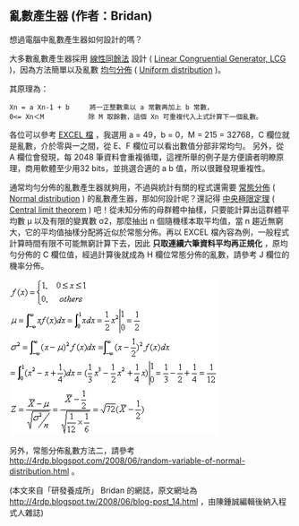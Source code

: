 ## 亂數產生器 (作者：Bridan)

想過電腦中亂數產生器如何設計的嗎？

大多數亂數產生器採用 [線性同餘法](http://zh.wikipedia.org/w/index.php?title=%E7%B7%9A%E6%80%A7%E5%90%8C%E9%A4%98%E6%96%B9%E6%B3%95&variant=zh-tw) 設計 ( [Linear Congruential Generator, LCG](http://en.wikipedia.org/wiki/Linear_congruential_generator) )，因為方法簡單以及亂數 [均勻分佈](http://zh.wikipedia.org/w/index.php?title=%E5%9D%87%E5%8B%BB%E5%88%86%E4%BD%88&variant=zh-tw)  ( [Uniform distribution](http://en.wikipedia.org/wiki/Uniform_distribution) )。

其原理為：

```
Xn = a Xn-1 + b     將一正整數乘以 a 常數再加上 b 常數，
0<= Xn＜M           除 M 取餘數，這個 Xn 可重複代入上式計算下一個亂數。
```

各位可以參考 [EXCEL 檔](https://docs.google.com/spreadsheet/ccc?key=0AvTFWEwZaQ8_dGpvOW96a3kySlh1cWwxeG04QkV2N0E&hl=zh_TW#gid=0) ，我選用 a = 49，b = 0，M = 215 = 32768，C 欄位就是亂數，介於零與一之間，從 E、F 欄位可以看出數值分部非常均勻。
另外，從 A 欄位會發現，每 2048 筆資料會重複循環，這裡所舉的例子是方便讀者明瞭原理，商用軟體至少用32 bits，並挑選合適的 a b 值，所以很難發現重複性。

通常均勻分佈的亂數產生器就夠用，不過與統計有關的程式還需要 [常態分佈](http://zh.wikipedia.org/w/index.php?title=%E5%B8%B8%E6%85%8B%E5%88%86%E4%BD%88&variant=zh-tw) ( [Normal distribution](http://en.wikipedia.org/wiki/Normal_distribution) ) 的亂數產生器，那如何設計呢？還記得 [中央極限定理](http://zh.wikipedia.org/w/index.php?title=%E4%B8%AD%E5%BF%83%E6%9E%81%E9%99%90%E5%AE%9A%E7%90%86&variant=zh-tw) ( [Central limit theorem](http://en.wikipedia.org/wiki/Central_limit_theorem) ) 吧！從未知分佈的母群體中抽樣，只要能計算出這群體平均數 μ 以及有限的變異數 σ2，那麼抽出 n 個隨機樣本取平均值，當 n 趨近無窮大，它的平均值抽樣分配將近似於常態分佈。再以 EXCEL 檔內容為例，一般程式計算時間有限不可能無窮計算下去，因此 **只取連續六筆資料平均再正規化** ，原均勻分佈的 C 欄位值，經過計算後就成為 H 欄位常態分佈的亂數，請參考 J 欄位的機率分佈。

![](../img/Normal.gif)

另外，常態分佈亂數方法二，請參考 <http://4rdp.blogspot.com/2008/06/random-variable-of-normal-distribution.html> 。

(本文來自「研發養成所」 Bridan 的網誌，原文網址為 <http://4rdp.blogspot.tw/2008/06/blog-post_14.html> ，由陳鍾誠編輯後納入程式人雜誌)

